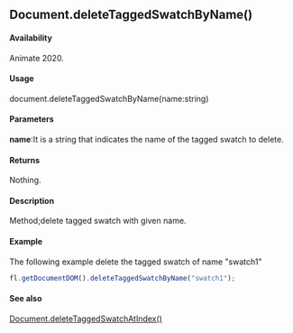 ## Document.deleteTaggedSwatchByName()

#### Availability

Animate 2020.

#### Usage

document.deleteTaggedSwatchByName(name:string)

#### Parameters

**name**:It is a string that indicates the name of the tagged swatch to delete.

#### Returns

Nothing.

#### Description

Method;delete tagged swatch with given name.

#### Example

The following example delete the tagged swatch of name "swatch1"

```javascript
fl.getDocumentDOM().deleteTaggedSwatchByName("swatch1");
```

#### See also

[Document.deleteTaggedSwatchAtIndex()](../Document_object/Document6065.md)
